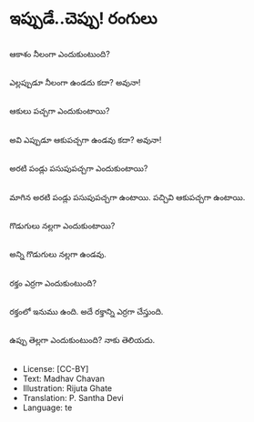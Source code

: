 # ఇప్పుడే..చెప్పు! రంగులు

##
ఆకాశం నీలంగా ఎందుకుంటుంది?

##
ఎల్లప్పుడూ నీలంగా ఉండదు కదా? అవునా!

##
ఆకులు పచ్చగా ఎందుకుంటాయి?

##
అవి ఎప్పుడూ ఆకుపచ్చగా ఉండవు కదా? అవునా!

##
అరటి పండ్లు పసుపుపచ్చగా ఎందుకుంటాయి?

##
మాగిన అరటి పండ్లు పసుపుపచ్చగా ఉంటాయి. పచ్చివి ఆకుపచ్చగా ఉంటాయి.

##
గొడుగులు నల్లగా ఎందుకుంటాయి?

##
అన్ని గొడుగులు నల్లగా ఉండవు.

##
రక్తం ఎర్రగా ఎందుకుంటుంది?

##
రక్తంలో ఇనుము ఉంది. అదే రక్తాన్ని ఎర్రగా చేస్తుంది.

##
ఉప్పు తెల్లగా ఎందుకుంటుంది? నాకు తెలియదు.

##
* License: [CC-BY]
* Text: Madhav Chavan
* Illustration: Rijuta Ghate
* Translation: P. Santha Devi
* Language: te
